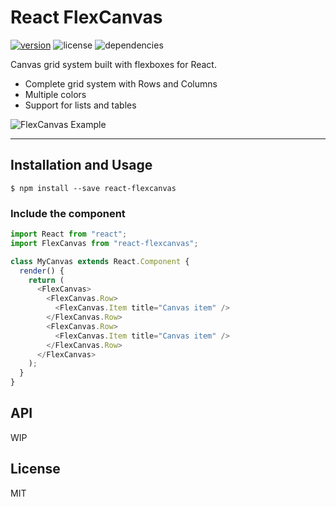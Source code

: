 # React FlexCanvas


[![version](https://img.shields.io/npm/v/react-flexcanvas.svg)](https://www.npmjs.com/package/react-flexcanvas) ![license](https://img.shields.io/npm/l/react.svg) ![dependencies](https://david-dm.org/miguelpeixe/react-flexcanvas.svg)

Canvas grid system built with flexboxes for React.

 - Complete grid system with Rows and Columns
 - Multiple colors
 - Support for lists and tables

![FlexCanvas Example](https://i.imgur.com/iJlAVoM.png)

---

## Installation and Usage

```
$ npm install --save react-flexcanvas
```

### Include the component

```js
import React from "react";
import FlexCanvas from "react-flexcanvas";

class MyCanvas extends React.Component {
  render() {
    return (
      <FlexCanvas>
        <FlexCanvas.Row>
          <FlexCanvas.Item title="Canvas item" />
        </FlexCanvas.Row>
        <FlexCanvas.Row>
          <FlexCanvas.Item title="Canvas item" />
        </FlexCanvas.Row>
      </FlexCanvas>
    );
  }
}
```

## API

WIP

## License

MIT
